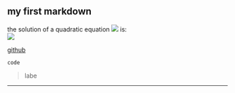 ## my first markdown ##

the solution of a quadratic equation ![][1]  is:  
![][2]

[github](www.github.com)  

`code`  

>labe  

*****  

[1]: http://latex.codecogs.com/gif.latex?\ax^2+bx+c=0  
[2]: http://latex.codecogs.com/gif.latex?\x=\\frac{-b\\pm\\sqrt{b^2-4ac}}{2a}  
